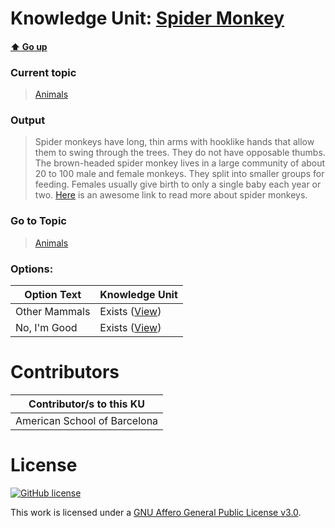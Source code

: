 # Knowledge Unit: [Spider Monkey](../../knowledge_units/animals/spider-monkey.md)

#### [:arrow_up: Go up](../../topics/animals.md)
### Current topic
> [Animals](../../topics/animals.md)
### Output
> Spider monkeys have long, thin arms with hooklike hands that allow them to swing through the trees. They do not have opposable thumbs. The brown-headed spider monkey lives in a large community of about 20 to 100 male and female monkeys. They split into smaller groups for feeding. Females usually give birth to only a single baby each year or two. [Here](https://www.worldwildlife.org/species/black-spider-monkey) is an awesome link to read more about spider monkeys.
### Go to Topic
> [Animals](../../topics/animals.md)

### Options: 

| Option Text | Knowledge Unit |
| - | - |  
| Other Mammals  |  Exists ([View](../../knowledge_units/animals/other-mammals.md))  |  
| No, I&#039;m Good  |  Exists ([View](../../knowledge_units/animals/no-im-good.md))  | 

# Contributors

| Contributor/s to this KU |
| - | 
| American School of Barcelona |

# License
[![GitHub license](https://img.shields.io/github/license/inbrainz/cerebro)](https://github.com/inbrainz/cerebro/blob/master/LICENSE)

This work is licensed under a [GNU Affero General Public License v3.0](https://www.gnu.org/licenses/agpl-3.0.txt).